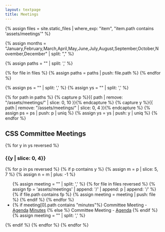 ```yaml
---
layout: textpage
title: Meetings
---
```


<!-- PATH FORMAT:  assets/meetings/YYYY/MM/DD -->

{% assign files = site.static_files | where_exp: "item", "item.path contains 'assets/meetings'" %}


{% assign months = "January,February,March,April,May,June,July,August,September,October,November,December" | split: "," %}

{% assign paths = "" | split: ',' %}

{% for file in files %}
    {% assign paths = paths | push: file.path %}
{% endfor %}

{% assign ps = "" | split: ',' %}
{% assign ys = "" | split: ',' %}

{% for path in paths %}
    {% capture p %}{{ path | remove: "/assets/meetings/" | slice: 0, 10 }}{% endcapture %}
    {% capture y %}{{ path | remove: "/assets/meetings/" | slice: 0, 4 }}{% endcapture %}
    {% assign ps = ps | push: p | uniq %}
    {% assign ys = ys | push: y | uniq %}
{% endfor %}

<p>
<h2>CSS Committee Meetings</h2>
{% for y in ys reversed %}
    <h3>{{y | slice: 0, 4}}</h3>
    {% for p in ps reversed %}
        {% if p contains y %}
            {% assign m = p | slice: 5, 7 %}     
            {% assign n = m | plus: -1 %}
            <!-- <h4>{{ months[n] }}</h4> -->
            <ul>
            {% assign meeting = "" | split: ',' %}
            {% for file in files reversed %}
                {% assign fp = 'assets/meetings' | append: '/' | append: p | append: '/' %}
                {% if file.path contains fp %}
                    {% assign meeting = meeting | push: file %}
                {% endif %}
            {% endfor %}
            <li>
                {% if meeting[0].path contains "minutes"%}
                    Committee Meeting - <a href='{{meeting[1].path}}'>Agenda</a> <a href='{{meeting[0].path}}'>Minutes</a>
                {% else %}
                    Committee Meeting - <a href='{{meeting[0].path}}'>Agenda</a>
                {% endif %}
            </li>
            {% assign meeting = "" | split: ',' %}
            </ul>
        {% endif %}
    {% endfor %}
{% endfor %}
</p>

